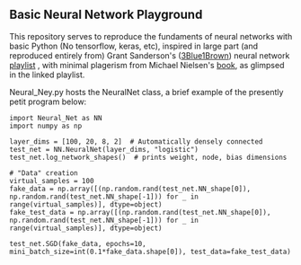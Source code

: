 ## Basic Neural Network Playground
This repository serves to reproduce the fundaments of neural networks with basic Python (No tensorflow, keras, etc), 
inspired in large part (and reproduced entirely from) Grant Sanderson's ([3Blue1Brown][1]) neural network [playlist][2]
, with minimal plagerism from Michael Nielsen's [book][3], as glimpsed in the linked playlist. 

Neural_Ney.py hosts the NeuralNet class, a brief example of the presently petit program below:

```
import Neural_Net as NN
import numpy as np

layer_dims = [100, 20, 8, 2]  # Automatically densely connected 
test_net = NN.NeuralNet(layer_dims, "logistic")
test_net.log_network_shapes()  # prints weight, node, bias dimensions

# "Data" creation
virtual_samples = 100
fake_data = np.array([(np.random.rand(test_net.NN_shape[0]), np.random.rand(test_net.NN_shape[-1])) for _ in range(virtual_samples)], dtype=object)
fake_test_data = np.array([(np.random.rand(test_net.NN_shape[0]), np.random.rand(test_net.NN_shape[-1])) for _ in range(virtual_samples)], dtype=object)

test_net.SGD(fake_data, epochs=10, mini_batch_size=int(0.1*fake_data.shape[0]), test_data=fake_test_data)
```
<!--- Links -->
[1]: https://www.youtube.com/c/3blue1brown/featured
[2]: https://www.youtube.com/playlist?list=PLZHQObOWTQDNU6R1_67000Dx_ZCJB-3pi
[3]: http://neuralnetworksanddeeplearning.com/chap1.html
